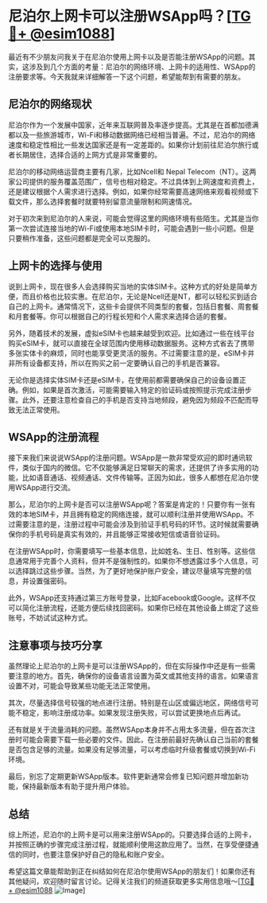 # 尼泊尔上网卡可以注册WSApp吗？[[TG💪+ @esim1088](https://t.me/s/esim1088)]

最近有不少朋友问我关于在尼泊尔使用上网卡以及是否能注册WSApp的问题。其实，这涉及到几个方面的考量：尼泊尔的网络环境、上网卡的适用性、WSApp的注册要求等。今天我就来详细解答一下这个问题，希望能帮到有需要的朋友。

## 尼泊尔的网络现状

尼泊尔作为一个发展中国家，近年来互联网普及率逐步提高。尤其是在首都加德满都以及一些旅游城市，Wi-Fi和移动数据网络已经相当普遍。不过，尼泊尔的网络速度和稳定性相比一些发达国家还是有一定差距的。如果你计划前往尼泊尔旅行或者长期居住，选择合适的上网方式是非常重要的。

尼泊尔的移动网络运营商主要有几家，比如Ncell和 Nepal Telecom（NT）。这两家公司提供的服务覆盖范围广，信号也相对稳定。不过具体到上网速度和资费上，还是建议根据个人需求进行选择。例如，如果你经常需要高速网络来观看视频或下载文件，那么选择套餐时就要特别留意流量限制和网速情况。

对于初次来到尼泊尔的人来说，可能会觉得这里的网络环境有些陌生。尤其是当你第一次尝试连接当地的Wi-Fi或使用本地SIM卡时，可能会遇到一些小问题。但是只要稍作准备，这些问题都是完全可以克服的。

## 上网卡的选择与使用

说到上网卡，现在很多人会选择购买当地的实体SIM卡。这种方式的好处是简单方便，而且价格也比较实惠。在尼泊尔，无论是Ncell还是NT，都可以轻松买到适合自己的上网卡。通常情况下，这些卡会提供不同类型的套餐，包括日套餐、周套餐和月套餐等。你可以根据自己的行程长短和个人需求来选择合适的套餐。

另外，随着技术的发展，虚拟eSIM卡也越来越受到欢迎。比如通过一些在线平台购买eSIM卡，就可以直接在全球范围内使用移动数据服务。这种方式省去了携带多张实体卡的麻烦，同时也能享受更灵活的服务。不过需要注意的是，eSIM卡并非所有设备都支持，所以在购买之前一定要确认自己的手机是否兼容。

无论你是选择实体SIM卡还是eSIM卡，在使用前都需要确保自己的设备设置正确。例如，如果是首次激活，可能需要输入特定的验证码或按照提示完成注册步骤。此外，还要注意检查自己的手机是否支持当地频段，避免因为频段不匹配而导致无法正常使用。

## WSApp的注册流程

接下来我们来说说WSApp的注册问题。WSApp是一款非常受欢迎的即时通讯软件，类似于国内的微信。它不仅能够满足日常聊天的需求，还提供了许多实用的功能，比如语音通话、视频通话、文件传输等。正因为如此，很多人都想在尼泊尔使用WSApp进行交流。

那么，尼泊尔的上网卡是否可以注册WSApp呢？答案是肯定的！只要你有一张有效的本地SIM卡，并且拥有稳定的网络连接，就可以顺利注册并使用WSApp。不过需要注意的是，注册过程中可能会涉及到验证手机号码的环节。这时候就需要确保你的手机号码是真实有效的，并且能够正常接收短信或语音验证码。

在注册WSApp时，你需要填写一些基本信息，比如姓名、生日、性别等。这些信息通常用于完善个人资料，但并不是强制性的。如果你不想透露过多个人信息，可以选择跳过这些步骤。当然，为了更好地保护账户安全，建议尽量填写完整的信息，并设置强密码。

此外，WSApp还支持通过第三方账号登录，比如Facebook或Google。这样不仅可以简化注册流程，还能方便后续找回密码。如果你已经在其他设备上绑定了这些账号，不妨试试这种方式。

## 注意事项与技巧分享

虽然理论上尼泊尔的上网卡是可以注册WSApp的，但在实际操作中还是有一些需要注意的地方。首先，确保你的设备语言设置为英文或其他支持的语言。如果语言设置不对，可能会导致某些功能无法正常使用。

其次，尽量选择信号较强的地点进行注册。特别是在山区或偏远地区，网络信号可能不稳定，影响注册成功率。如果发现注册失败，可以尝试更换地点后再试。

还有就是关于流量消耗的问题。虽然WSApp本身并不占用太多流量，但在首次注册时可能会需要下载一些必要的文件。因此，在注册前最好先确认自己当前的套餐是否包含足够的流量。如果没有足够流量，可以考虑临时升级套餐或切换到Wi-Fi环境。

最后，别忘了定期更新WSApp版本。软件更新通常会修复已知问题并增加新功能，保持最新版本有助于提升用户体验。

## 总结

综上所述，尼泊尔的上网卡是可以用来注册WSApp的。只要选择合适的上网卡，并按照正确的步骤完成注册过程，就能顺利使用这款应用了。当然，在享受便捷通信的同时，也要注意保护好自己的隐私和账户安全。

希望这篇文章能帮助到正在纠结如何在尼泊尔使用WSApp的朋友们！如果你还有其他疑问，欢迎随时留言讨论。记得关注我们的频道获取更多实用信息哦～[[TG💪+ @esim1088](https://t.me/s/esim1088) ![Image](https://i.postimg.cc/4NQfJmqS/Snipaste-2025-05-13-00-14-12.png)]
